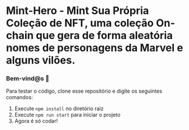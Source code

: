 # Mint-Hero - Mint Sua Própria Coleção de NFT, uma coleção On-chain que gera de forma aleatória nomes de personagens da Marvel e alguns vilões.

### **Bem-vind@s 👋**
Para testar o código, clone esse repositório e digite os seguintes comandos:

1. Execute `npm install` no diretório raiz
2. Execute `npm run start` para iniciar o projeto
3. Agora é só codar!
